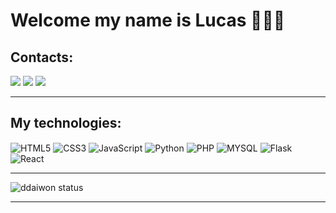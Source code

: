 
# Welcome my name is Lucas  👩🏾‍💻

## Contacts:
<a href="https://www.linkedin.com/in/lucas-costa-a49a01219/" target='_blank'><img src='https://img.shields.io/badge/LinkedIn-000000?style=for-the-badge&logo=linkedin&logoColor=white'></a>
<a href="https://www.instagram.com/_lucasfdc/" target='_blank'><img src='https://img.shields.io/badge/Instagram-000000?style=for-the-badge&logo=instagram&logoColor=white'></a>
<a href="https://mail.google.com/mail/u/0/?fs=1&to=lfcosta0804@gmail.com&su=&body=&bcc=&tf=cm" target='_blank'><img src='https://img.shields.io/badge/Gmail-000000?style=for-the-badge&logo=gmail&logoColor=white'></a><hr>


## My technologies:
<div style="display: inline_block">
   <img align="center" alt="HTML5" src="https://img.shields.io/badge/HTML5-000000?style=for-the-badge&logo=html5&logoColor=white" />
   <img align="center" alt="CSS3" src="https://img.shields.io/badge/CSS3-000000?style=for-the-badge&logo=css3&logoColor=white" />
   <img align="center" alt="JavaScript" src="https://img.shields.io/badge/JavaScript-000000?style=for-the-badge&logo=javascript&logoColor=black"/>
   <img align="center" alt="Python" src="https://img.shields.io/badge/Python-000000?style=for-the-badge&logo=python&logoColor=white"/>
   <img align="center" alt="PHP" src="https://img.shields.io/badge/PHP-000000?style=for-the-badge&logo=php&logoColor=white"/>
   <img align="center" alt="MYSQL" src="https://img.shields.io/badge/MySQL-000000?style=for-the-badge&logo=mysql&logoColor=white"/>
   <img align="center" alt="Flask" src="https://img.shields.io/badge/Flask-000000?style=for-the-badge&logo=flask&logoColor=white"/>
   <img align="center" alt="React" src="https://img.shields.io/badge/React-000?style=for-the-badge&logo=react&logoColor=white"/>
</div><hr>

![ddaiwon status](https://github-readme-stats.vercel.app/api?username=lucasdwn&show_icons=true&theme=dark)
<hr>

